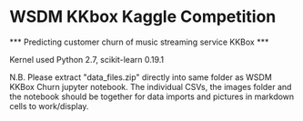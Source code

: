 # WSDM KKbox Kaggle Competition
*** Predicting customer churn of music streaming service KKBox ***

Kernel used Python 2.7, scikit-learn 0.19.1

N.B. Please extract "data_files.zip" directly into same folder as WSDM KKBox Churn jupyter notebook.
The individual CSVs, the images folder and the notebook should be together for data imports and pictures in markdown cells to work/display.
